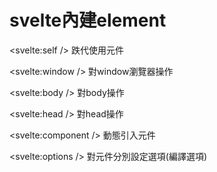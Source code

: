 # svelte內建element

<svelte:self /> 跌代使用元件

<svelte:window /> 對window瀏覽器操作


<svelte:body />  對body操作

<svelte:head />  對head操作

<svelte:component />  動態引入元件

<svelte:options /> 對元件分別設定選項(編譯選項)